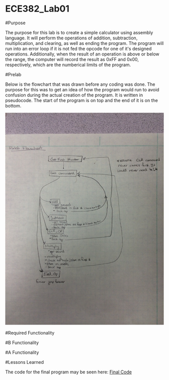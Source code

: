 ECE382_Lab01
============

#Purpose

The purpose for this lab is to create a simple calculator using assembly language.  It will perform the operations of addition, subtraction, multiplication, and clearing, as well as ending the program.  The program will run into an error loop if it is not fed the opcode for one of it's designed operations.  Additionally, when the result of an operation is above or below the range, the computer will record the result as 0xFF and 0x00, respectively, which are the numberical limits of the program.  


#Prelab

Below is the flowchart that was drawn before any coding was done.  The purpose for this was to get an idea of how the program would run to avoid confusion during the actual creation of the program.  It is written in pseudocode.  The start of the program is on top and the end of it is on the bottom.  

![alt tag](https://raw.githubusercontent.com/JohnTerragnoli/ECE382_Lab01/master/Flowchart.JPG "Flowchart")

#Required Functionality

#B Functionality

#A Functionality

#Lessons Learned 

The code for the final program may be seen here: 
[Final Code](https://raw.githubusercontent.com/JohnTerragnoli/ECE382_Lab01/master/main.asm)
